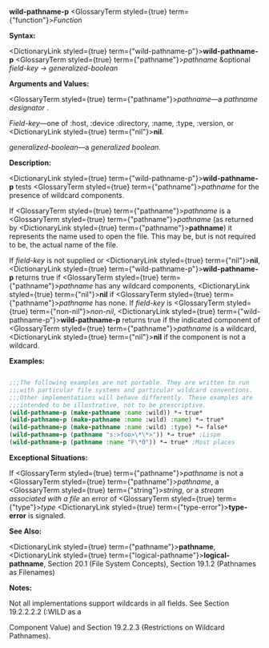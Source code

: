 **wild-pathname-p** <GlossaryTerm styled={true} term={"function"}><i>Function</i></GlossaryTerm> 



**Syntax:** 



<DictionaryLink styled={true} term={"wild-pathname-p"}><b>wild-pathname-p</b></DictionaryLink> <GlossaryTerm styled={true} term={"pathname"}><i>pathname</i></GlossaryTerm> &amp;optional *field-key → generalized-boolean* 



**Arguments and Values:** 



<GlossaryTerm styled={true} term={"pathname"}><i>pathname</i></GlossaryTerm>—a *pathname designator* . 



*Field-key*—one of :host, :device :directory, :name, :type, :version, or <DictionaryLink styled={true} term={"nil"}><b>nil</b></DictionaryLink>. 



*generalized-boolean*—a *generalized boolean*. 



**Description:** 



<DictionaryLink styled={true} term={"wild-pathname-p"}><b>wild-pathname-p</b></DictionaryLink> tests <GlossaryTerm styled={true} term={"pathname"}><i>pathname</i></GlossaryTerm> for the presence of wildcard components. 



If <GlossaryTerm styled={true} term={"pathname"}><i>pathname</i></GlossaryTerm> is a <GlossaryTerm styled={true} term={"pathname"}><i>pathname</i></GlossaryTerm> (as returned by <DictionaryLink styled={true} term={"pathname"}><b>pathname</b></DictionaryLink>) it represents the name used to open the file. This may be, but is not required to be, the actual name of the file. 



If *field-key* is not supplied or <DictionaryLink styled={true} term={"nil"}><b>nil</b></DictionaryLink>, <DictionaryLink styled={true} term={"wild-pathname-p"}><b>wild-pathname-p</b></DictionaryLink> returns true if <GlossaryTerm styled={true} term={"pathname"}><i>pathname</i></GlossaryTerm> has any wildcard components, <DictionaryLink styled={true} term={"nil"}><b>nil</b></DictionaryLink> if <GlossaryTerm styled={true} term={"pathname"}><i>pathname</i></GlossaryTerm> has none. If *field-key* is <GlossaryTerm styled={true} term={"non-nil"}><i>non-nil</i></GlossaryTerm>, <DictionaryLink styled={true} term={"wild-pathname-p"}><b>wild-pathname-p</b></DictionaryLink> returns true if the indicated component of <GlossaryTerm styled={true} term={"pathname"}><i>pathname</i></GlossaryTerm> is a wildcard, <DictionaryLink styled={true} term={"nil"}><b>nil</b></DictionaryLink> if the component is not a wildcard. 



**Examples:**
```lisp

;;;The following examples are not portable. They are written to run 
;;;with particular file systems and particular wildcard conventions. 
;;;Other implementations will behave differently. These examples are 
;;;intended to be illustrative, not to be prescriptive. 
(wild-pathname-p (make-pathname :name :wild)) *→ true* 
(wild-pathname-p (make-pathname :name :wild) :name) *→ true* 
(wild-pathname-p (make-pathname :name :wild) :type) *→ false* 
(wild-pathname-p (pathname "s:>foo>\*\*>")) *→ true* ;Lispm 
(wild-pathname-p (pathname :name "F\*O")) *→ true* ;Most places 

```
**Exceptional Situations:** 



If <GlossaryTerm styled={true} term={"pathname"}><i>pathname</i></GlossaryTerm> is not a <GlossaryTerm styled={true} term={"pathname"}><i>pathname</i></GlossaryTerm>, a <GlossaryTerm styled={true} term={"string"}><i>string</i></GlossaryTerm>, or a *stream associated with a file* an error of <GlossaryTerm styled={true} term={"type"}><i>type</i></GlossaryTerm> <DictionaryLink styled={true} term={"type-error"}><b>type-error</b></DictionaryLink> is signaled. 



**See Also:** 



<DictionaryLink styled={true} term={"pathname"}><b>pathname</b></DictionaryLink>, <DictionaryLink styled={true} term={"logical-pathname"}><b>logical-pathname</b></DictionaryLink>, Section 20.1 (File System Concepts), Section 19.1.2 (Pathnames as Filenames) 



**Notes:** 



Not all implementations support wildcards in all fields. See Section 19.2.2.2.2 (:WILD as a 



 



 



Component Value) and Section 19.2.2.3 (Restrictions on Wildcard Pathnames). 



